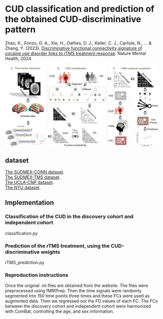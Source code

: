 # CUD classification and prediction of the obtained CUD-discriminative pattern
Zhao, K., Fonzo, G. A., Xie, H., Oathes, D. J., Keller, C. J., Carlisle, N., ... & Zhang, Y. (2023). [Discriminative functional connectivity signature of cocaine use disorder links to rTMS treatment response](https://www.nature.com/articles/s44220-024-00209-1). Nature Mental Health, 2024.

<div align=center>
<img width="1000" alt="1669910392114" src="https://github.com/zhangyubrain/FCN-CUD-Phenotyping-rTMS/blob/main/img/1695421844211.png">
</div>

## dataset
[The SUDMEX-CONN dataset](https://zenodo.org/record/5123331). <br />
[The SUDMEX-TMS dataset](https://zenodo.org/record/7126853). <br />
[The UCLA-CNP dataset](https://openneuro.org/datasets/ds000030/versions/1.0.0). <br />
[The NYU dataset](http://fcon_1000.projects.nitrc.org/indi/retro/nyuCocaine.html). <br />

## Implementation
### Classification of the CUD in the discovery cohort and independent cohort
classification.py
### Prediction of the rTMS treatment, using the CUD-discriminative weights
rTMS_prediction.py
### Reproduction instructions
Once the original .nii files are obtained from the website. The files were preprocessed using fMRIPrep. Then the time signals were randomly segmented into 150 time points three times and these FCs were used as augmented data. Then we regressed out the FD values of each FC. The FCs between the discovery cohort and independent cohort were harmonized with ComBat, controlling the age, and sex information.
